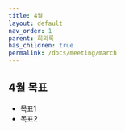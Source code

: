 ```yaml
---
title: 4월
layout: default
nav_order: 1
parent: 회의록
has_children: true
permalink: /docs/meeting/march
---
```


## 4월 목표

- 목표1
- 목표2
